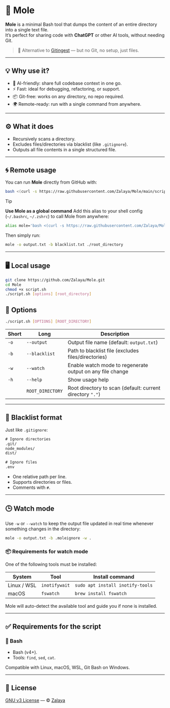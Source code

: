 # 🐲 Mole

**Mole** is a minimal Bash tool that dumps the content of an entire directory into a single text file.  
It’s perfect for sharing code with **ChatGPT** or other AI tools, without needing Git.

> 🔁 Alternative to [Gitingest](https://github.com/cyclotruc/gitingest) — but no Git, no setup, just files.

---

## 💡 Why use it?

- 🧠 AI-friendly: share full codebase context in one go.
- ⚡ Fast: ideal for debugging, refactoring, or support.
- 📦 Git-free: works on any directory, no repo required.
- 🌍 Remote-ready: run with a single command from anywhere.

---

## ⚙️ What it does

- Recursively scans a directory.
- Excludes files/directories via blacklist (like `.gitignore`).
- Outputs all file contents in a single structured file.

---

## 🌀 Remote usage

You can run **Mole** directly from GitHub with:

```bash
bash <(curl -s https://raw.githubusercontent.com/Zalaya/Mole/main/script.sh) [options] [root_directory]
```

> [!TIP]
> **Use Mole as a global command**
> Add this alias to your shell config (`~/.bashrc`, `~/.zshrc`) to call Mole from anywhere:
>
> ```bash
> alias mole='bash <(curl -s https://raw.githubusercontent.com/Zalaya/Mole/main/script.sh)'
> ```
>
> Then simply run:
>
> ```bash
> mole -o output.txt -b blacklist.txt ./root_directory
> ```

---

## 🖥️ Local usage

```bash
git clone https://github.com/Zalaya/Mole.git
cd Mole
chmod +x script.sh
./script.sh [options] [root_directory]
```

## 🔧 Options

```bash
./script.sh [OPTIONS] [ROOT_DIRECTORY]
```

| Short | Long             | Description                                               |
| ----- | ---------------- | --------------------------------------------------------- |
| `-o`  | `--output`       | Output file name (default: `output.txt`)                  |
| `-b`  | `--blacklist`    | Path to blacklist file (excludes files/directories)       |
| `-w`  | `--watch`        | Enable watch mode to regenerate output on any file change |
| `-h`  | `--help`         | Show usage help                                           |
|       | `ROOT_DIRECTORY` | Root directory to scan (default: current directory `"."`) |

---

## 🧾 Blacklist format

Just like `.gitignore`:

```txt
# Ignore directories
.git/
node_modules/
dist/

# Ignore files
.env
```

* One relative path per line.
* Supports directories or files.
* Comments with `#`.

---

## 🕒 Watch mode

Use `-w` or `--watch` to keep the output file updated in real time whenever something changes in the directory:

```bash
mole -o output.txt -b .moleignore -w .
````

### 📦 Requirements for watch mode

One of the following tools must be installed:

| System      | Tool          | Install command                  |
| ----------- | ------------- | -------------------------------- |
| Linux / WSL | `inotifywait` | `sudo apt install inotify-tools` |
| macOS       | `fswatch`     | `brew install fswatch`           |

Mole will auto-detect the available tool and guide you if none is installed.

---

## ✅ Requirements for the script

### 🐍 Bash

* Bash (v4+).
* Tools: `find`, `sed`, `cat`.

Compatible with Linux, macOS, WSL, Git Bash on Windows.

---

## 📘 License

[GNU v3 License](https://github.com/Zalaya/Mole/blob/main/LICENSE) — © [Zalaya](https://github.com/Zalaya)
